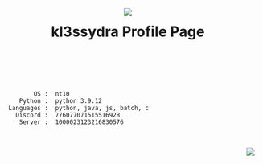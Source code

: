 
<p align="center">
  <img src="https://i.pinimg.com/originals/6a/b9/89/6ab989220357141ba8d203e2ab664264.gif">
  <h1 align="center" style="padding-top:0px; margin-top: 0px; ">kl3ssydra Profile Page</h1> 
</p>
<br>
<br>
<br>

<p align="left">
  <pre>
    <code>
         OS :  nt10
     Python :  python 3.9.12
  Languages :  python, java, js, batch, c
    Discord :  776077071515516928
     Server :  1000023123216830576
    </code>
  </pre>
</p>

<p align="right">
  <img src="https://github-readme-stats.vercel.app/api?username=kl3ssydra&count_private=true&bg_color=30,595959,2e2c2c&title_color=fff&text_color=fff">
</p>

<br>
<br>    
<br>
